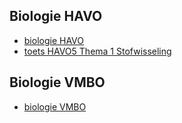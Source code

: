 ## Biologie HAVO
- [biologie HAVO](biologiehavo.md)
- [toets HAVO5 Thema 1 Stofwisseling](toetsH5.md)


## Biologie VMBO
- [biologie VMBO](biologievmbo.md)


